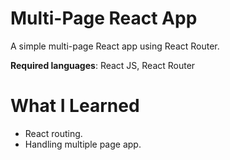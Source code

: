 # Multi-Page React App

A simple multi-page React app using React Router. 

**Required languages**: React JS, React Router

# What I Learned

* React routing.
* Handling multiple page app. 